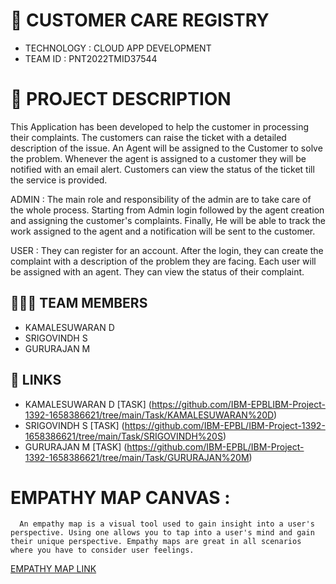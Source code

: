 
# 🛃 CUSTOMER CARE REGISTRY

- TECHNOLOGY : CLOUD APP DEVELOPMENT
- TEAM ID    : PNT2022TMID37544

# 📒 PROJECT DESCRIPTION

This Application has been developed to help the customer in processing their complaints.  The customers can raise the ticket with a detailed description of the issue.  An Agent will be assigned to the Customer to solve the problem.  Whenever the agent is assigned to a customer they will be notified with an email alert.  Customers can view the status of the ticket till the service is provided.

 ADMIN :
 The main role and responsibility of the admin are to take care of the whole process.  Starting from Admin login followed by the agent creation and assigning the customer's complaints.  Finally, He will be able to track the work assigned to the agent and a notification will be sent to the customer.

 USER :
 They can register for an account.  After the login, they can create the complaint with a description of the problem they are facing.  Each user will be assigned with an agent.  They can view the status of their complaint.

## 🧑🏻‍🦰 TEAM MEMBERS

- KAMALESUWARAN D   
- SRIGOVINDH S
- GURURAJAN M

## 🔗 LINKS
- KAMALESUWARAN D   [TASK] (https://github.com/IBM-EPBLIBM-Project-1392-1658386621/tree/main/Task/KAMALESUWARAN%20D) 
- SRIGOVINDH S      [TASK] (https://github.com/IBM-EPBL/IBM-Project-1392-1658386621/tree/main/Task/SRIGOVINDH%20S)
- GURURAJAN M       [TASK] (https://github.com/IBM-EPBL/IBM-Project-1392-1658386621/tree/main/Task/GURURAJAN%20M)



# EMPATHY MAP CANVAS :
      An empathy map is a visual tool used to gain insight into a user's perspective. Using one allows you to tap into a user's mind and gain their unique perspective. Empathy maps are great in all scenarios where you have to consider user feelings.


[EMPATHY MAP LINK ](https://github.com/IBM-EPBL/IBM-Project-1392-1658386621/blob/main/Project_Workflow/EMPATHY%20MAP%20FOR%20THE%20PROJECT/Empathy%20Map.pdf)
